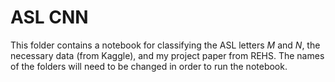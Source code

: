 # ASL CNN

This folder contains a notebook for classifying the ASL letters _M_ and _N_, the necessary data (from Kaggle), and my project paper from REHS. The names of the folders will need to be changed in order to run the notebook. 
